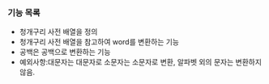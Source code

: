 ### 기능 목록

- 청개구리 사전 배열을 정의
- 청개구리 사전 배열을 참고하여 word를 변환하는 기능
- 공백은 공백으로 변환하는 기능
- 예외사항:대문자는 대문자로 소문자는 소문자로 변환, 알파벳 외의 문자는 변환하지 않음.

